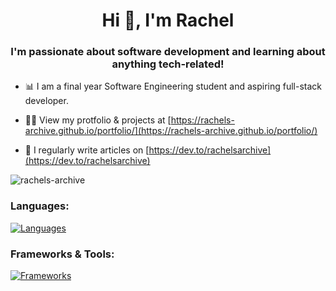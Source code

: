 <h1 align="center">Hi 👋, I'm Rachel</h1>
<h3 align="center">I'm passionate about software development and learning about anything tech-related!</h3>

- 📊 I am a final year Software Engineering student and aspiring full-stack developer.

- 👩‍💻 View my protfolio & projects at [https://rachels-archive.github.io/portfolio/](https://rachels-archive.github.io/portfolio/)

- 📝 I regularly write articles on [https://dev.to/rachelsarchive](https://dev.to/rachelsarchive)

<p><img align="center" src="https://github-readme-streak-stats.herokuapp.com/?user=rachels-archive&" alt="rachels-archive" /></p>

<h3 align="left">Languages:</h3>

[![Languages](https://skillicons.dev/icons?i=js,ts,python,java,c,scala,kotlin)](https://skillicons.dev)

<h3 align="left">Frameworks & Tools:</h3>

[![Frameworks](https://skillicons.dev/icons?i=angular,react,nextjs,tailwind,nodejs,django,mongodb,postgres,postman,github,vim,figma)](https://skillicons.dev)


